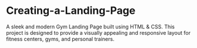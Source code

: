 # Creating-a-Landing-Page
A sleek and modern Gym Landing Page built using HTML &amp; CSS. This project is designed to provide a visually appealing and responsive layout for fitness centers, gyms, and personal trainers.
